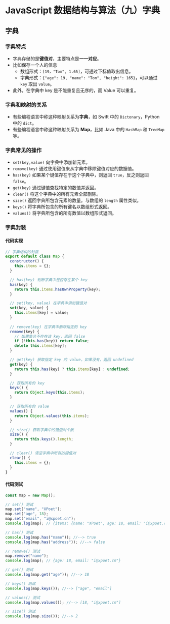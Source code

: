 # JavaScript 数据结构与算法（九）字典

## 字典

### 字典特点

- 字典存储的是**键值对**，主要特点是**一一对应**。
- 比如保存一个人的信息
  - 数组形式：`[19，"Tom", 1.65]`，可通过下标值取出信息。
  - 字典形式：`{"age": 19, "name": "Tom", "height": 165}`，可以通过 `key` 取出 `value`。
- 此外，在字典中 key 是不能重复且无序的，而 Value 可以重复。

### 字典和映射的关系

- 有些编程语言中称这种映射关系为**字典**，如 Swift 中的 `Dictonary`，Python 中的 `dict`。
- 有些编程语言中称这种映射关系为 **Map**，比如 Java 中的 `HashMap` 和 `TreeMap` 等。

### 字典常见的操作

- `set(key,value)` 向字典中添加新元素。
- `remove(key)` 通过使用键值来从字典中移除键值对应的数据值。
- `has(key)` 如果某个键值存在于这个字典中，则返回 `true`，反之则返回 `false`。
- `get(key)` 通过键值查找特定的数值并返回。
- `clear()` 将这个字典中的所有元素全部删除。
- `size()` 返回字典所包含元素的数量。与数组的 `length` 属性类似。
- `keys()` 将字典所包含的所有键名以数组形式返回。
- `values()` 将字典所包含的所有数值以数组形式返回。

### 字典封装

#### 代码实现

```js
// 字典结构的封装
export default class Map {
  constructor() {
    this.items = {};
  }

  // has(key) 判断字典中是否存在某个 key
  has(key) {
    return this.items.hasOwnProperty(key);
  }

  // set(key, value) 在字典中添加键值对
  set(key, value) {
    this.items[key] = value;
  }
  
  // remove(key) 在字典中删除指定的 key
  remove(key) {
    // 如果集合不存在该 key，返回 false
    if (!this.has(key)) return false;
    delete this.items[key];
  }

  // get(key) 获取指定 key 的 value，如果没有，返回 undefined
  get(key) {
    return this.has(key) ? this.items[key] : undefined;
  }

  // 获取所有的 key
  keys() {
    return Object.keys(this.items);
  }

  // 获取所有的 value
  values() {
    return Object.values(this.items);
  }

  // size() 获取字典中的键值对个数
  size() {
    return this.keys().length;
  }

  // clear() 清空字典中所有的键值对
  clear() {
    this.items = {};
  }
}
```

#### 代码测试

```js
const map = new Map();

// set() 测试
map.set("name", "XPoet");
map.set("age", 18);
map.set("email", "i@xpoet.cn");
console.log(map); // {items: {name: "XPoet", age: 18, email: "i@xpoet.cn"}}

// has() 测试
console.log(map.has("name")); //--> true
console.log(map.has("address")); //--> false

// remove() 测试
map.remove("name");
console.log(map); // {age: 18, email: "i@xpoet.cn"}

// get() 测试
console.log(map.get("age")); //--> 18

// keys() 测试
console.log(map.keys()); //--> ["age", "email"]

// values() 测试
console.log(map.values()); //--> [18, "i@xpoet.cn"]

// size() 测试
console.log(map.size()); //--> 2
```
